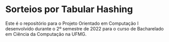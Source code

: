 # Sorteios por Tabular Hashing

Este é o repositório para o Projeto Orientado em Computação I desenvolvido durante o 2º semestre de 2022 para o curso de Bacharelado em Ciência da Computação na UFMG.